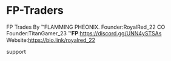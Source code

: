 # FP-Traders
FP Trades By ™FLAMMING PHEONIX.
Founder:RoyalRed_22
CO Founder:TitanGamer_23
™𝐅𝐏:https://discord.gg/UNN4ySTSAs
Website:https://bio.link/royalred_22

support 